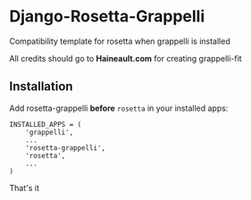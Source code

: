 Django-Rosetta-Grappelli
===============

Compatibility template for rosetta when grappelli is installed

All credits should go to **Haineault.com** for creating grappelli-fit

Installation
------------

Add rosetta-grappelli **before** `rosetta` in your installed apps:

    INSTALLED_APPS = (
        'grappelli',
        ...
        'rosetta-grappelli',
        'rosetta',
        ...
    )

That's it